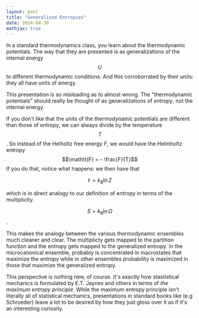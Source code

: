 ```yaml
---
layout: post
title: "Generalized Entropies"
date: 2024-04-30
mathjax: true
---
```


In a standard thermodynamics class, you learn about the thermodynamic potentials. The way that they are presented is as generalizations of the internal energy $$U$$ to different thermodynamic conditions. And this corroborrated by their units: they all have units of energy.

This presentation is so misleading as to almost wrong. The "thermodynamic potentials" should really be thought of as generalizations of *entropy*, not the internal energy. 

If you don't like that the units of the thermodynamic potentials are different than those of entropy, we can always divide by the temperature $$T$$. So instead of the Helholtz free energy $F$, we would have the Helmholtz entropy $$\mathtt{F} = - \frac{F}{T}$$ If you do that, notice what happens: we then have that

$$\mathtt{F} = k_B \ln Z$$

which is in direct analogy to our definition of entropy in terms of the multiplicity.

$$S = k_B \ln \Omega$$.

This makes the analogy between the various thermodynamic ensembles much cleaner and clear. The multiplicty
gets mapped to the partition function and the entropy gets mapped to the generalized entropy. In the microcanonical ensemble, probably is concentrated in macrostates that maximize the entropy while in other ensembles probability is maximized in those that maximize the generalized entropy.

This perspective is nothing new, of course. It's exactly how stastistical mechanics is formulated by E.T. Jaynes and others in terms of *the maximum entropy principle*. While the maximum entropy principle isn't literally all of statistical mechanics, presentations in standard books like (e.g Schroeder) leave a lot to be desired by how they just gloss over it as if it's an interesting curiosity.
